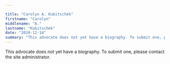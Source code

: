 ```yaml
---

title: "Carolyn A. Kubitschek"
firstname: "Carolyn"
middlename: "A."
lastname: "Kubitschek"
date: "2020-12-14"
summary: "This advocate does not yet have a biography. To submit one, please contact the site administrator."
---
```

This advocate does not yet have a biography. To submit one, please contact the site administrator.

